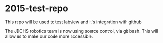 2015-test-repo
==============

This repo will be used to test labview and it's integration with github

The JDCHS robotics team is now using source control, via git bash. 
This will allow us to make our code more accessible.
